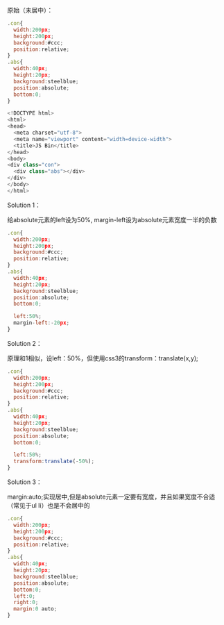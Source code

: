 原始（未居中）：

```javascript
.con{
  width:200px;
  height:200px;
  background:#ccc;
  position:relative;
}
.abs{
  width:40px;
  height:20px;
  background:steelblue;
  position:absolute;
  bottom:0;
}
```



```javascript
<!DOCTYPE html>
<html>
<head>
  <meta charset="utf-8">
  <meta name="viewport" content="width=device-width">
  <title>JS Bin</title>
</head>
<body>
<div class="con">
  <div class="abs"></div>
</div>
</body>
</html>
```

Solution 1：

给absolute元素的left设为50%, margin-left设为absolute元素宽度一半的负数

```javascript
.con{
  width:200px;
  height:200px;
  background:#ccc;
  position:relative;
}
.abs{
  width:40px;
  height:20px;
  background:steelblue;
  position:absolute;
  bottom:0;

  left:50%;
  margin-left:-20px;
}
```

Solution 2：

原理和1相似，设left：50%，但使用css3的transform：translate(x,y);

```javascript
.con{
  width:200px;
  height:200px;
  background:#ccc;
  position:relative;
}
.abs{
  width:40px;
  height:20px;
  background:steelblue;
  position:absolute;
  bottom:0;

  left:50%;
  transform:translate(-50%);
}
```

Solution 3：

margin:auto;实现居中,但是absolute元素一定要有宽度，并且如果宽度不合适（常见于ul li）也是不会居中的

```javascript
.con{
  width:200px;
  height:200px;
  background:#ccc;
  position:relative;
}
.abs{
  width:40px;
  height:20px;
  background:steelblue;
  position:absolute;
  bottom:0;
  left:0;
  right:0;
  margin:0 auto;
}
```

